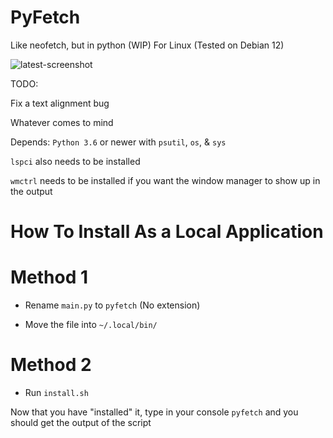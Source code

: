 # PyFetch
Like neofetch, but in python (WIP) For Linux (Tested on Debian 12)

![latest-screenshot](https://github.com/user-attachments/assets/d2be9293-2e49-4fef-a55d-4f3a76ac1f5d)


TODO:

Fix a text alignment bug

Whatever comes to mind

Depends:
`Python 3.6` or newer with `psutil`, `os`, & `sys`

`lspci` also needs to be installed

`wmctrl` needs to be installed if you want the window manager to show up in the output

# How To Install As a Local Application

# Method 1

*  Rename `main.py` to `pyfetch` (No extension)

*  Move the file into `~/.local/bin/`

# Method 2
* Run `install.sh`

Now that you have "installed" it, type in your console `pyfetch` and you should get the output of the script
